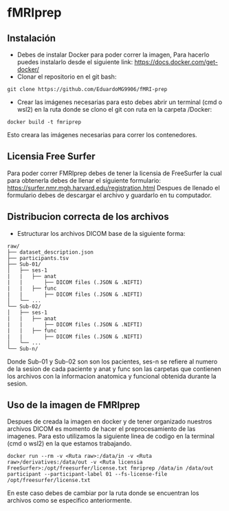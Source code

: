 # fMRIprep 
## Instalación
- Debes de instalar Docker para poder correr la imagen, Para hacerlo puedes instalarlo desde el siguiente link: https://docs.docker.com/get-docker/
- Clonar el repositorio en el git bash:
```
git clone https://github.com/EduardoMG9906/fMRI-prep
```
- Crear las imágenes necesarias para esto debes abrir un terminal (cmd o wsl2) en la ruta donde se clono el git con ruta en la carpeta /Docker:
```
docker build -t fmriprep 
```
Esto creara las imágenes necesarias para correr los contenedores.
## Licensia Free Surfer
Para poder correr FMRIprep debes de tener la licensia de FreeSurfer la cual para obtenerla debes de llenar el siguiente formulario:
https://surfer.nmr.mgh.harvard.edu/registration.html
Despues de llenado el formulario debes de descargar el archivo y guardarlo en tu computador.
## Distribucion correcta de los archivos
- Estructurar los archivos DICOM base de la siguiente forma: 
```
raw/
├── dataset_description.json
├── participants.tsv
├── Sub-01/
│   ├── ses-1
|   |   ├── anat
|   |       ├── DICOM files (.JSON & .NIFTI)
|   |   ├── func
|   |       ├── DICOM files (.JSON & .NIFTI)
│   └── ...
└── Sub-02/
│   ├── ses-1
|   |   ├── anat
|   |       ├── DICOM files (.JSON & .NIFTI)
|   |   ├── func
|   |       ├── DICOM files (.JSON & .NIFTI)
│   └── ...
└── Sub-n/
```
Donde Sub-01 y Sub-02 son son los pacientes, ses-n se refiere al numero de la sesion de cada paciente y anat y func son las carpetas que contienen los archivos con la informacion anatomica y funcional obtenida durante la sesion.
## Uso de la imagen de FMRIprep
Despues de creada la imagen en docker y de tener organizado nuestros archivos DICOM es momento de hacer el preprocesamiento de las imagenes.
Para esto utilizamos la siguiente linea de codigo en la terminal (cmd o wsl2) en la que estamos trabajando.
```
docker run --rm -v <Ruta raw>:/data/in -v <Ruta raw>/derivatives:/data/out -v <Ruta licensia FreeSurfer>:/opt/freesurfer/license.txt fmriprep /data/in /data/out participant --participant-label 01 --fs-license-file /opt/freesurfer/license.txt
```
En este caso debes de cambiar <Ruta raw> por la ruta donde se encuentran los archivos como se especifico anteriormente.
